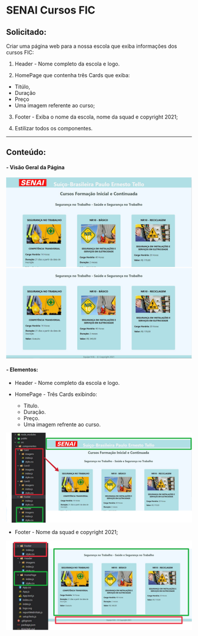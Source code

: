 # SENAI Cursos FIC

## **Solicitado:**


Criar uma página web para a nossa escola que exiba informações dos cursos FIC:

1. Header - Nome completo da escola e logo.
   
2. HomePage que contenha três Cards que exiba:
- Titúlo,
- Duração
- Preço
- Uma imagem referente ao curso;
  
3. Footer - Exiba o nome da escola, nome da squad e copyright 2021;

4. Estilizar todos os componentes.
---
## **Conteúdo:**


#### - Visão Geral da Página

<img src="imagens/print1.jpg">
<img src="imagens/print2.jpg">

#### - Elementos:

- Header - Nome completo da escola e logo.
- HomePage - Três Cards exibindo:
  
  - Titulo.
  - Duração.
  - Preço.
  - Uma imagem refrente ao curso.


<img src="imagens/print3.jpg">


- Footer - Nome da squad e copyright 2021;

<img src="imagens/print4.jpg">
